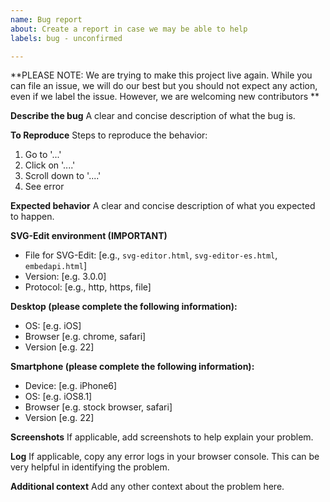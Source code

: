 ```yaml
---
name: Bug report
about: Create a report in case we may be able to help
labels: bug - unconfirmed

---
```

**PLEASE NOTE: We are trying to make this project live again. While you can file an issue, we will do our best but you should not expect any action, even if we label the issue. However, we are welcoming new contributors **

**Describe the bug**
A clear and concise description of what the bug is.

**To Reproduce**
Steps to reproduce the behavior:
1. Go to '...'
2. Click on '....'
3. Scroll down to '....'
4. See error

**Expected behavior**
A clear and concise description of what you expected to happen.

**SVG-Edit environment (IMPORTANT)**
- File for SVG-Edit: [e.g., `svg-editor.html`, `svg-editor-es.html`, `embedapi.html`]
- Version: [e.g. 3.0.0]
- Protocol: [e.g., http, https, file]

**Desktop (please complete the following information):**
 - OS: [e.g. iOS]
 - Browser [e.g. chrome, safari]
 - Version [e.g. 22]

**Smartphone (please complete the following information):**
 - Device: [e.g. iPhone6]
 - OS: [e.g. iOS8.1]
 - Browser [e.g. stock browser, safari]
 - Version [e.g. 22]

**Screenshots**
If applicable, add screenshots to help explain your problem.

**Log**
If applicable, copy any error logs in your browser console. This can be very
helpful in identifying the problem.

**Additional context**
Add any other context about the problem here.
